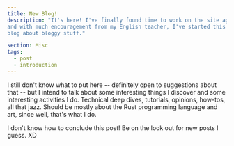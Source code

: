 ```yaml
---
title: New Blog!
description: "It's here! I've finally found time to work on the site again,
and with much encouragement from my English teacher, I've started this blog to well,
blog about bloggy stuff."

section: Misc
tags: 
  - post
  - introduction
---
```


I still don't know what to put here -- definitely open to suggestions about that --
but I intend to talk about some interesting things I discover and some interesting
activities I do. Technical deep dives, tutorials, opinions, how-tos, all that jazz.
Should be mostly about the Rust programming language and art, since well, that's
what I do.

I don't know how to conclude this post! Be on the look out for new posts I guess. XD
